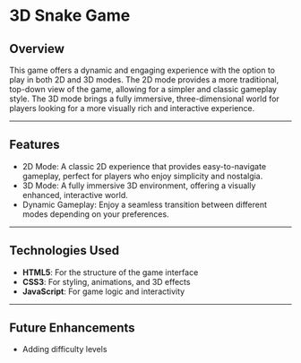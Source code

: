 # 3D Snake Game

## Overview
This game offers a dynamic and engaging experience with the option to play in both 2D and 3D modes. The 2D mode provides a more traditional, top-down view of the game, allowing for a simpler and classic gameplay style. The 3D mode brings a fully immersive, three-dimensional world for players looking for a more visually rich and interactive experience.

---

## Features
- 2D Mode: A classic 2D experience that provides easy-to-navigate gameplay, perfect for players who enjoy simplicity and nostalgia.
- 3D Mode: A fully immersive 3D environment, offering a visually enhanced, interactive world.
- Dynamic Gameplay: Enjoy a seamless transition between different modes depending on your preferences.


---

## Technologies Used
- **HTML5**: For the structure of the game interface
- **CSS3**: For styling, animations, and 3D effects
- **JavaScript**: For game logic and interactivity

---

## Future Enhancements
- Adding difficulty levels




